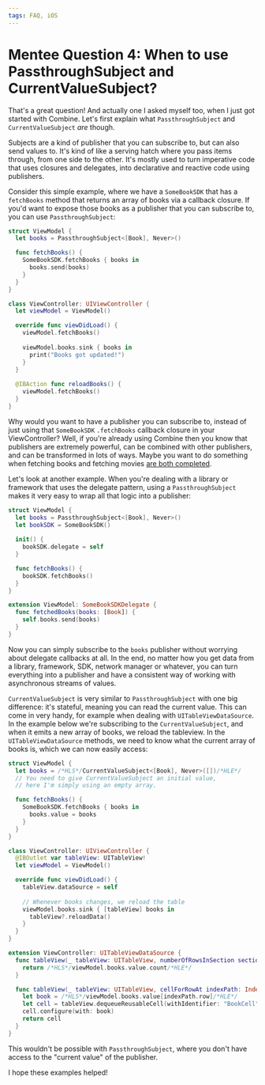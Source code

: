 ```yaml
---
tags: FAQ, iOS
---
```


# Mentee Question 4: When to use PassthroughSubject and CurrentValueSubject?

That's a great question! And actually one I asked myself too, when I just got started with Combine. Let's first explain what `PassthroughSubject` and `CurrentValueSubject` *are* though.

Subjects are a kind of publisher that you can subscribe to, but can also send values to. It's kind of like a serving hatch where you pass items through, from one side to the other. It's mostly used to turn imperative code that uses closures and delegates, into declarative and reactive code using publishers.

Consider this simple example, where we have a `SomeBookSDK` that has a `fetchBooks` method that returns an array of books via a callback closure. If you'd want to expose those books as a publisher that you can subscribe to, you can use `PassthroughSubject`:

```swift
struct ViewModel {
  let books = PassthroughSubject<[Book], Never>()

  func fetchBooks() {
    SomeBookSDK.fetchBooks { books in
      books.send(books)
    }
  }
}

class ViewController: UIViewController {
  let viewModel = ViewModel()

  override func viewDidLoad() {
    viewModel.fetchBooks()
  
    viewModel.books.sink { books in
      print("Books got updated!")
    }
  }
  
  @IBAction func reloadBooks() {
    viewModel.fetchBooks()
  }
}
```

Why would you want to have a publisher you can subscribe to, instead of just using that `SomeBookSDK` `.fetchBooks` callback closure in your ViewController? Well, if you're already using Combine then you know that publishers are extremely powerful, can be combined with other publishers, and can be transformed in lots of ways. Maybe you want to do something when fetching books and fetching movies [are both completed](/articles/2021/faq-promise-all-combine/).

Let's look at another example. When you're dealing with a library or framework that uses the delegate pattern, using a `PassthroughSubject` makes it very easy to wrap all that logic into a publisher:

```swift
struct ViewModel {
  let books = PassthroughSubject<[Book], Never>()
  let bookSDK = SomeBookSDK()
  
  init() {
    bookSDK.delegate = self
  }

  func fetchBooks() {
    bookSDK.fetchBooks()
  }
}

extension ViewModel: SomeBookSDKDelegate {
  func fetchedBooks(books: [Book]) {
    self.books.send(books)
  }
}
```

Now you can simply subscribe to the `books` publisher without worrying about delegate callbacks at all. In the end, no matter how you get data from a library, framework, SDK, network manager or whatever, you can turn everything into a publisher and have a consistent way of working with asynchronous streams of values.

`CurrentValueSubject` is very similar to `PassthroughSubject` with one big difference: it's stateful, meaning you can read the current value. This can come in very handy, for example when dealing with `UITableViewDataSource`. In the example below we're subscribing to the `CurrentValueSubject`, and when it emits a new array of books, we reload the tableview. In the `UITableViewDataSource` methods, we need to know what the current array of books is, which we can now easily access:

```swift
struct ViewModel {
  let books = /*HLS*/CurrentValueSubject<[Book], Never>([])/*HLE*/
  // You need to give CurrentValueSubject an initial value,
  // here I'm simply using an empty array. 

  func fetchBooks() {
    SomeBookSDK.fetchBooks { books in
      books.value = books
    }
  }
}

class ViewController: UIViewController {
  @IBOutlet var tableView: UITableView!
  let viewModel = ViewModel()

  override func viewDidLoad() {
    tableView.dataSource = self
    
    // Whenever books changes, we reload the table
    viewModel.books.sink { [tableView] books in
      tableView?.reloadData()
    }
  }
}

extension ViewController: UITableViewDataSource {
  func tableView(_ tableView: UITableView, numberOfRowsInSection section: Int) -> Int {
    return /*HLS*/viewModel.books.value.count/*HLE*/
  }

  func tableView(_ tableView: UITableView, cellForRowAt indexPath: IndexPath) -> UITableViewCell {
    let book = /*HLS*/viewModel.books.value[indexPath.row]/*HLE*/
    let cell = tableView.dequeueReusableCell(withIdentifier: "BookCell") as! BookCell
    cell.configure(with: book)
    return cell
  }
}
```

This wouldn't be possible with `PassthroughSubject`, where you don't have access to the "current value" of the publisher.

I hope these examples helped!

